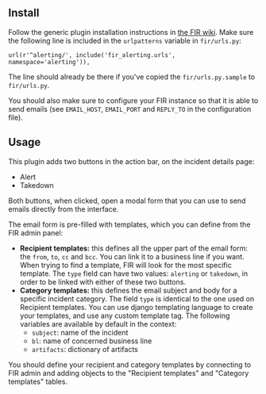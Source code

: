 ## Install

Follow the generic plugin installation instructions in [the FIR wiki](https://github.com/certsocietegenerale/FIR/wiki/Plugins).
Make sure the following line is included in the `urlpatterns` variable in `fir/urls.py`:

```
url(r'^alerting/', include('fir_alerting.urls', namespace='alerting')),
```

The line should already be there if you've copied the `fir/urls.py.sample` to `fir/urls.py`.

You should also make sure to configure your FIR instance so that it is able to send emails (see `EMAIL_HOST`, `EMAIL_PORT` and `REPLY_TO` in the configuration file).

## Usage

This plugin adds two buttons in the action bar, on the incident details page:

* Alert
* Takedown

Both buttons, when clicked, open a modal form that you can use to send emails directly from the interface.

The email form is pre-filled with templates, which you can define from the FIR admin panel:

* **Recipient templates:** this defines all the upper part of the email form: the `from`, `to`, `cc` and `bcc`. You can link it to a business line if you want. When trying to find a template, FIR will look for the most specific template. The `type` field can have two values: `alerting` or `takedown`, in order to be linked with either of these two buttons.
* **Category templates:** this defines the email subject and body for a specific incident category. The field `type` is identical to the one used on Recipient templates. You can use django templating language to create your templates, and use any custom template tag. The following variables are available by default in the context:
  * `subject`: name of the incident
  * `bl`: name of concerned business line
  * `artifacts`: dictionary of artifacts

You should define your recipient and category templates by connecting to FIR admin and adding objects to the "Recipient templates" and "Category templates" tables.
